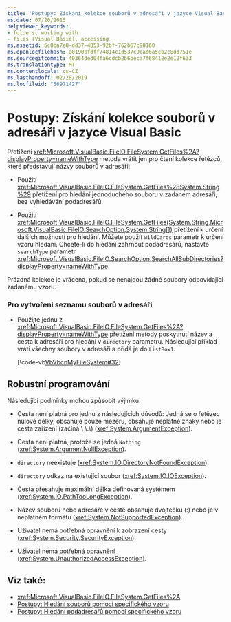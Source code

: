 ```yaml
---
title: 'Postupy: Získání kolekce souborů v adresáři v jazyce Visual Basic'
ms.date: 07/20/2015
helpviewer_keywords:
- folders, working with
- files [Visual Basic], accessing
ms.assetid: 6c8ba7e8-dd37-4853-92bf-762b67c98160
ms.openlocfilehash: a0190bfdff74814c1d537c9cad6a5cb2c8dd751e
ms.sourcegitcommit: 40364ded04fa6cdcb2b6beca7f68412e2e12f633
ms.translationtype: MT
ms.contentlocale: cs-CZ
ms.lasthandoff: 02/28/2019
ms.locfileid: "56971427"
---
```

# <a name="how-to-get-the-collection-of-files-in-a-directory-in-visual-basic"></a>Postupy: Získání kolekce souborů v adresáři v jazyce Visual Basic
Přetížení <xref:Microsoft.VisualBasic.FileIO.FileSystem.GetFiles%2A?displayProperty=nameWithType> metoda vrátit jen pro čtení kolekce řetězců, které představují názvy souborů v adresáři:  
  
-   Použití <xref:Microsoft.VisualBasic.FileIO.FileSystem.GetFiles%28System.String%29> přetížení pro hledání jednoduchého souboru v zadaném adresáři, bez vyhledávání podadresářů.  
  
-   Použití <xref:Microsoft.VisualBasic.FileIO.FileSystem.GetFiles(System.String,Microsoft.VisualBasic.FileIO.SearchOption,System.String[])> přetížení k určení dalších možností pro hledání. Můžete použít `wildCards` parametr k určení vzoru hledání. Chcete-li do hledání zahrnout podadresářů, nastavte `searchType` parametr <xref:Microsoft.VisualBasic.FileIO.SearchOption.SearchAllSubDirectories?displayProperty=nameWithType>.  
  
 Prázdná kolekce je vrácena, pokud se nenajdou žádné soubory odpovídající zadanému vzoru.  
  
### <a name="to-list-files-in-a-directory"></a>Pro vytvoření seznamu souborů v adresáři  
  
-   Použijte jednu z <xref:Microsoft.VisualBasic.FileIO.FileSystem.GetFiles%2A?displayProperty=nameWithType> přetížení metody poskytnutí název a cesta k adresáři pro hledání v `directory` parametru. Následující příklad vrátí všechny soubory v adresáři a přidá je do `ListBox1`.  
  
     [!code-vb[VbVbcnMyFileSystem#32](~/samples/snippets/visualbasic/VS_Snippets_VBCSharp/VbVbcnMyFileSystem/VB/Class1.vb#32)]  
  
## <a name="robust-programming"></a>Robustní programování  
 Následující podmínky mohou způsobit výjimku:  
  
-   Cesta není platná pro jednu z následujících důvodů: Jedná se o řetězec nulové délky, obsahuje pouze mezeru, obsahuje neplatné znaky nebo je cesta zařízení (začíná \\ \\.\\) (<xref:System.ArgumentException>).  
  
-   Cesta není platná, protože se jedná `Nothing` (<xref:System.ArgumentNullException>).  
  
-   `directory` neexistuje (<xref:System.IO.DirectoryNotFoundException>).  
  
-   `directory` odkaz na existující soubor (<xref:System.IO.IOException>).  
  
-   Cesta přesahuje maximální délka definovaná systémem (<xref:System.IO.PathTooLongException>).  
  
-   Název souboru nebo adresáře v cestě obsahuje dvojtečku (:) nebo je v neplatném formátu (<xref:System.NotSupportedException>).  
  
-   Uživatel nemá potřebná oprávnění k zobrazení cesty (<xref:System.Security.SecurityException>).  
  
-   Uživatel nemá potřebná oprávnění (<xref:System.UnauthorizedAccessException>).  
  
## <a name="see-also"></a>Viz také:
- <xref:Microsoft.VisualBasic.FileIO.FileSystem.GetFiles%2A>
- [Postupy: Hledání souborů pomocí specifického vzoru](../../../../visual-basic/developing-apps/programming/drives-directories-files/how-to-find-files-with-a-specific-pattern.md)
- [Postupy: Hledání podadresářů pomocí specifického vzoru](../../../../visual-basic/developing-apps/programming/drives-directories-files/how-to-find-subdirectories-with-a-specific-pattern.md)
